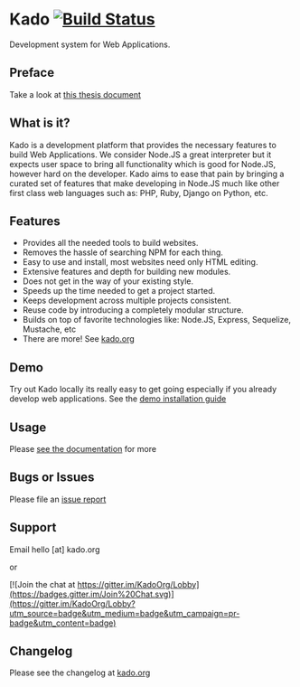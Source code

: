 # Kado [![Build Status](https://travis-ci.org/KadoOrg/kado.svg?branch=master)](https://travis-ci.org/KadoOrg/kado)

Development system for Web Applications.

## Preface

Take a look at [this thesis document](https://kado.org/content/thesis)

## What is it?

Kado is a development platform that provides the necessary features to build
Web Applications. We consider Node.JS a great interpreter but it expects user
space to bring all functionality which is good for Node.JS, however hard on the
developer. Kado aims to ease that pain by bringing a curated set of features
that make developing in Node.JS much like other first class web languages
such as: PHP, Ruby, Django on Python, etc. 

## Features

* Provides all the needed tools to build websites.
* Removes the hassle of searching NPM for each thing.
* Easy to use and install, most websites need only HTML editing.
* Extensive features and depth for building new modules.
* Does not get in the way of your existing style.
* Speeds up the time needed to get a project started.
* Keeps development across multiple projects consistent.
* Reuse code by introducing a completely modular structure.
* Builds on top of favorite technologies like:
 Node.JS, Express, Sequelize, Mustache, etc
* There are more! See [kado.org](https://kado.org/)

## Demo

Try out Kado locally its really easy to get going especially if you
already develop web applications. See the
[demo installation guide](https://kado.org/content/install-the-demo)

## Usage

Please [see the documentation](https://kado.org/doc/kado/3.x) for more


## Bugs or Issues

Please file an [issue report](https://github.com/KadoOrg/kado/issues)

## Support

Email hello [at] kado.org

or 

[![Join the chat at https://gitter.im/KadoOrg/Lobby](https://badges.gitter.im/Join%20Chat.svg)](https://gitter.im/KadoOrg/Lobby?utm_source=badge&utm_medium=badge&utm_campaign=pr-badge&utm_content=badge)

## Changelog

Please see the changelog at [kado.org](https://kado.org/content/changelog)
